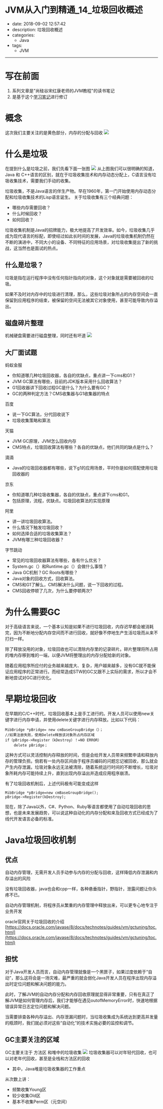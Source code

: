 #   JVM从入门到精通_14_垃圾回收概述
+ date: 2018-09-02 12:57:42
+ description: 垃圾回收概述
+ categories:
  - Java
+ tags:
  - JVM
---
#   写在前面
1.  系列文章是"尚硅谷宋红康老师的JVM教程"的读书笔记
2.  是基于这个[学习笔记](http://moxi159753.gitee.io/learningnotes/#/README?id=jvm)进行修订


#   概念
这次我们主要关注的是黄色部分，内存的分配与回收
![](../images/2020/09/20200902125858.png)

#   什么是垃圾
在提到什么是垃圾之前，我们先看下面一张图
![](../images/2020/09/20200902125943.png)
从上图我们可以很明确的知道，Java 和 C++语言的区别，就在于垃圾收集技术和内存动态分配上，C语言没有垃圾收集技术，需要我们手动的收集。

垃圾收集，不是Java语言的伴生产物。早在1960年，第一门开始使用内存动态分配和垃圾收集技术的Lisp语言诞生。 关于垃圾收集有三个经典问题：

+   哪些内存需要回收？
+   什么时候回收？
+   如何回收？

垃圾收集机制是Java的招牌能力，极大地提高了开发效率。如今，垃圾收集几乎成为现代语言的标配，即使经过如此长时间的发展，Java的垃圾收集机制仍然在不断的演进中，不同大小的设备、不同特征的应用场景，对垃圾收集提出了新的挑战，这当然也是面试的热点。

##  什么是垃圾？
垃圾是指在运行程序中没有任何指针指向的对象，这个对象就是需要被回收的垃圾。

如果不及时对内存中的垃圾进行清理，那么，这些垃圾对象所占的内存空间会一直保留到应用程序的结束，被保留的空间无法被其它对象使用，甚至可能导致内存溢出。


##  磁盘碎片整理
机械硬盘需要进行磁盘整理，同时还有坏道
![](../images/2020/09/20200902130027.png)


##  大厂面试题
蚂蚁金服

+   你知道哪几种垃圾回收器，各自的优缺点，重点讲一下cms和G1？
+   JVM GC算法有哪些，目前的JDK版本采用什么回收算法？
+   G1回收器讲下回收过程GC是什么？为什么要有GC？
+   GC的两种判定方法？CMS收集器与G1收集器的特点

百度

+   说一下GC算法，分代回收说下
+   垃圾收集策略和算法

天猫

+   JVM GC原理，JVM怎么回收内存
+   CMS特点，垃圾回收算法有哪些？各自的优缺点，他们共同的缺点是什么？

滴滴

+   Java的垃圾回收器都有哪些，说下g1的应用场景，平时你是如何搭配使用垃圾回收器的

京东

+   你知道哪几种垃圾收集器，各自的优缺点，重点讲下cms和G1，
+   包括原理，流程，优缺点。垃圾回收算法的实现原理

阿里

+   讲一讲垃圾回收算法。
+   什么情况下触发垃圾回收？
+   如何选择合适的垃圾收集算法？
+   JVM有哪三种垃圾回收器？

字节跳动

+   常见的垃圾回收器算法有哪些，各有什么优劣？
+   System.gc（）和Runtime.gc（）会做什么事情？
+   Java GC机制？GC Roots有哪些？
+   Java对象的回收方式，回收算法。
+   CMS和G1了解么，CMS解决什么问题，说一下回收的过程。
+   CMS回收停顿了几次，为什么要停顿两次?


#   为什么需要GC
对于高级语言来说，一个基本认知是如果不进行垃圾回收，内存迟早都会被消耗完，因为不断地分配内存空间而不进行回收，就好像不停地生产生活垃圾而从来不打扫一样。

除了释放没用的对象，垃圾回收也可以清除内存里的记录碎片。碎片整理将所占用的堆内存移到堆的一端，以便JVM将整理出的内存分配给新的对象。

随着应用程序所应付的业务越来越庞大、复杂，用户越来越多，没有GC就不能保证应用程序的正常进行。而经常造成STW的GC又跟不上实际的需求，所以才会不断地尝试对GC进行优化。


#   早期垃圾回收
在早期的C/C++时代，垃圾回收基本上是手工进行的。开发人员可以使用new关键字进行内存申请，并使用delete关键字进行内存释放。比如以下代码：
```
MibBridge *pBridge= new cmBaseGroupBridge（）；
//如果注册失败，使用Delete释放该对象所占内存区域
if（pBridge->Register（kDestroy）！=NO ERROR）
    delete pBridge；
```
这种方式可以灵活控制内存释放的时间，但是会给开发人员带来频繁申请和释放内存的管理负担。倘若有一处内存区间由于程序员编码的问题忘记被回收，那么就会产生内存泄漏，垃圾对象永远无法被清除，随着系统运行时间的不断增长，垃圾对象所耗内存可能持续上升，直到出现内存溢出并造成应用程序崩溃。

有了垃圾回收机制后，上述代码极有可能变成这样
```
MibBridge *pBridge=new cmBaseGroupBridge(); 
pBridge->Register(kDestroy);
```
现在，除了Java以外，C#、Python、Ruby等语言都使用了自动垃圾回收的思想，也是未来发展趋势，可以说这种自动化的内存分配和来及回收方式已经成为了线代开发语言必备的标准。


#   Java垃圾回收机制
##  优点
自动内存管理，无需开发人员手动参与内存的分配与回收，这样降低内存泄漏和内存溢出的风险

没有垃圾回收器，java也会和cpp一样，各种悬垂指针，野指针，泄露问题让你头疼不已。

自动内存管理机制，将程序员从繁重的内存管理中释放出来，可以更专心地专注于业务开发

oracle官网关于垃圾回收的介绍 [https://docs.oracle.com/javase/8/docs/technotes/guides/vm/gctuning/toc.html](https://docs.oracle.com/javase/8/docs/technotes/guides/vm/gctuning/toc.html)

##  担忧
对于Java开发人员而言，自动内存管理就像是一个黑匣子，如果过度依赖于“自动”，那么这将会是一场灾难，最严重的就会弱化Java开发人员在程序出现内存溢出时定位问题和解决问题的能力。

此时，了解JVM的自动内存分配和内存回收原理就显得非常重要，只有在真正了解JVM是如何管理内存后，我们才能够在遇见outofMemoryError时，快速地根据错误异常日志定位问题和解决问题。

当需要排查各种内存溢出、内存泄漏问题时，当垃圾收集成为系统达到更高并发量的瓶颈时，我们就必须对这些“自动化”的技术实施必要的监控和调节。


##  GC主要关注的区域
GC主要关注于 方法区 和堆中的垃圾收集
![](../images/2020/09/20200902130247.png)
垃圾收集器可以对年轻代回收，也可以对老年代回收，甚至是全栈和方法区的回收

+   其中，Java堆是垃圾收集器的工作重点

从次数上讲：

+   频繁收集Young区
+   较少收集Old区
+   基本不收集Perm区（元空间）
